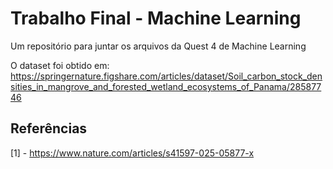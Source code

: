 # Trabalho Final - Machine Learning

Um repositório para juntar os arquivos da Quest 4 de Machine Learning

O dataset foi obtido em: https://springernature.figshare.com/articles/dataset/Soil_carbon_stock_densities_in_mangrove_and_forested_wetland_ecosystems_of_Panama/28587746

## **Referências**

[1] - https://www.nature.com/articles/s41597-025-05877-x

